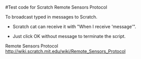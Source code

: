 #Test code for Scratch Remote Sensors Protocol

To broadcast typed in messages to Scratch.

 - Scratch cat can receive it with "When I receive 'message'".

 - Just click OK without message to terminate the script.



Remote Sensors Protocol
http://wiki.scratch.mit.edu/wiki/Remote_Sensors_Protocol
